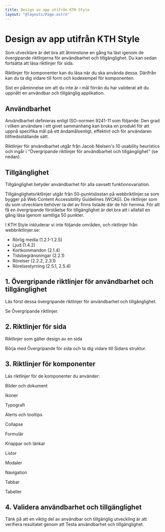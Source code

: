 ```yaml
---
title: Design av app utifrån KTH Style
layout: "@layouts/Page.astro"
---
```


# Design av app utifrån KTH Style

Som utvecklare är det bra att åtminstone en gång ha läst igenom de övergipande riktlinjerna för användbarhet och tillgänglighet. Du kan sedan fortsätta att läsa riktlinjer för sida.

Riktlinjer för komponenter kan du läsa när du ska använda dessa. Därifrån kan du ta dig vidare till form och kodexempel för komponenten.

Sist en påminnelse om att du inte är i mål förrän du har validerat att du uppnått en användbar och tillgänglig applikation.

## Användbarhet

Användbarhet definieras enligt ISO-normen 9241-11 som följande: Den grad i vilken användare i ett givet sammanhang kan bruka en produkt för att uppnå specifika mål på ett ändamålsenligt, effektivt och för användaren tillfredsställande sätt.

Riktlinjer för användbarhet utgår från Jacob Nielsen's 10 usability heuristics och ingår i "Övergripande riktlinjer för användbarhet och tillgänglighet" (se nedan).

## Tillgänglighet

Tillgänglighet betyder användbarhet för alla oavsett funktionsvariation.

Tillgänglighetsriktlinjer utgår från 50-punktslisstan på webbriktlinjer.se som bygger på Web Content Accessibility Guidelines (WCAG). De riktlinjer som du som utvecklare behöver ta del av finns listade där de hör hemma. För att få en övergripande förståelse för tillgänglighet är det bra att i allafall en gång läsa igenom samtliga 50 punkter.

I KTH Style inkluderar vi inte följande områden, och riktlinjer från webbriktlinjer.se:

- Rörlig media (1.2.1-1.2.5)
- Ljud (1.4.2)
- Kortkommandon (2.1.4)
- Tidsbegränsningar (2.2.1)
- Rörelser (2.2.2, 2.3.1)
- Rörelsestyrning (2.5.1, 2.5.4)

## 1. Övergripande riktlinjer för användbarhet och tillgänglighet

Läs först dessa övergripande riktlinjer för användbarhet och tillgänglighet.

Se Övergripande riktlinjer.

## 2. Riktlinjer för sida

Riktlinjer som gäller design av en sida

Börja med Övergripande för sida och ta dig vidare till Sidans struktur.

## 3. Riktlinjer för komponenter

Läs riktlinjer för de komponenter du använder:

Bilder och dokument

Ikoner

Typografi

Alerts och tooltips

Collapse

Formulär

Knappar och länkar

Listor

Modaler

Navigation

Tabbar

Tabeller

## 4. Validera användbarhet och tillgänglighet

Tänk på att en viktig del av användbar och tillgänglig utveckling är att verifiera resultatet genom att Testa användbarhet och tillgänglighet.
